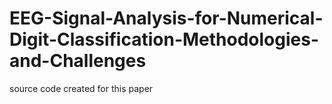# EEG-Signal-Analysis-for-Numerical-Digit-Classification-Methodologies-and-Challenges
source code created for this paper
